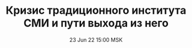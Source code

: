 ---
title: "Кризис традиционного института СМИ и пути выхода из него"
date: "23 Jun 22 15:00 MSK"
draft: false
speakers: ["viktoriya-klevko"]
---